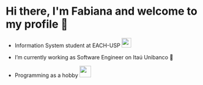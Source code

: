 # Hi there, I'm Fabiana and welcome to my profile  👋

- Information System student at EACH-USP   <img src="https://media2.giphy.com/media/SUEN0j6R09jeEriEWr/giphy.gif?cid=ecf05e47f4f5jrf5a45vtjw830ten75mii34yk8rc7h099mv&rid=giphy.gif" width="25">

- I’m currently working as Software Engineer on Itaú Unibanco  :money_with_wings:

- Programming as a hobby <img src="https://media.giphy.com/media/WUlplcMpOCEmTGBtBW/giphy.gif" width="30">



<!--
**FabianaDantas/fabianadantas** is a ✨ _special_ ✨ repository because its `README.md` (this file) appears on your GitHub profile.


Here are some ideas to get you started:

- 🔭 I’m currently working on ...
- 🌱 I’m currently learning ...
- 👯 I’m looking to collaborate on ...
- 🤔 I’m looking for help with ...
- 💬 Ask me about ...
- 📫 How to reach me: ...
- 😄 Pronouns: ...
- ⚡ Fun fact: ...
-->
